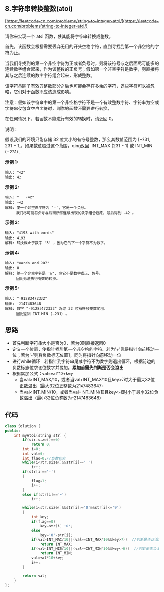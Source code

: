 ## 8.字符串转换整数(atoi)     
[https://leetcode-cn.com/problems/string-to-integer-atoi/](https://leetcode-cn.com/problems/string-to-integer-atoi/)   

请你来实现一个 atoi 函数，使其能将字符串转换成整数。

首先，该函数会根据需要丢弃无用的开头空格字符，直到寻找到第一个非空格的字符为止。

当我们寻找到的第一个非空字符为正或者负号时，则将该符号与之后面尽可能多的连续数字组合起来，作为该整数的正负号；假如第一个非空字符是数字，则直接将其与之后连续的数字字符组合起来，形成整数。

该字符串除了有效的整数部分之后也可能会存在多余的字符，这些字符可以被忽略，它们对于函数不应该造成影响。

注意：假如该字符串中的第一个非空格字符不是一个有效整数字符、字符串为空或字符串仅包含空白字符时，则你的函数不需要进行转换。

在任何情况下，若函数不能进行有效的转换时，请返回 0。

说明：

假设我们的环境只能存储 32 位大小的有符号整数，那么其数值范围为 [−231,  231 − 1]。如果数值超过这个范围，qing返回  INT_MAX (231 − 1) 或 INT_MIN (−231) 。

**示例 1:**
```
输入: "42"
输出: 42
```

**示例 2:**
```
输入: "   -42"
输出: -42
解释: 第一个非空白字符为 '-', 它是一个负号。
     我们尽可能将负号与后面所有连续出现的数字组合起来，最后得到 -42 。
```
**示例 3:**
```
输入: "4193 with words"
输出: 4193
解释: 转换截止于数字 '3' ，因为它的下一个字符不为数字。
```
**示例 4:**
```
输入: "words and 987"
输出: 0
解释: 第一个非空字符是 'w', 但它不是数字或正、负号。
     因此无法执行有效的转换。
```
**示例 5:**
```
输入: "-91283472332"
输出: -2147483648
解释: 数字 "-91283472332" 超过 32 位有符号整数范围。 
     因此返回 INT_MIN (−231) 。
```

## 思路
* 首先判断字符串大小是否为0，若为0则直接返回0
* 定义一个位置，使指针找到第一个非空格的字符，若为'+'则将指针向前移动一位；若为'-'则将负数标志位置1，同时将指针向前移动一位
* 进行while循环，若指针到字符串尾或字符不为数字则退出循环，根据前边的负数标志位求该位数字并累加。**累加前需先判断是否会溢出**
* 根据累加公式：val=val*10+key   
    * 当val>INT_MAX/10，或者当val=INT_MAX/10且key>7时大于最大32位正数溢出（最大32位正整数为2147483647）
    * 当val<INT_MIN/10，或者当val=INT_MIN/10且key<-8时小于最小32位负数溢出（最小32位负整数为-2147483648）

## 代码
```C++
class Solution {
public:
    int myAtoi(string str) {
        if(str.size()==0)
            return 0;
        int i=0;
        int val=0;
        int flag=0;//负数标志
        while(i<str.size()&&str[i]==' ')
            i++;
        if(str[i]=='-')
        {
            flag=1;
            i++;
        }
        else if(str[i]=='+')
            i++;

        while(i<str.size()&&str[i]>='0'&&str[i]<='9')
        {
            int key;
            if(flag==0)
                key=str[i]-'0';
            else
                key='0'-str[i];
            if(val>INT_MAX/10||(val==INT_MAX/10&&key>7))  //判断是否正溢出
                return INT_MAX;
            if(val<INT_MIN/10||(val==INT_MIN/10&&key<-8))  //判断是否负溢出
                return INT_MIN;
            val=val*10+key;
            i++;
        }
        
        return val;
    }
};
```
